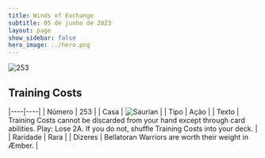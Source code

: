 ```yaml
---
title: Winds of Exchange
subtitle: 05 de junho de 2023
layout: page
show_sidebar: false
hero_image: ../hero.png
---
```


![253](https://mastervault-storage-prod.s3.amazonaws.com/media/card_front/en/600_253_09ff5aec5a76_en.png)


## Training Costs

|----|----|
| Número | 253 |
| Casa | ![Saurian](https://archonarcana.com/images/thumb/9/9e/Saurian_P.png/22px-Saurian_P.png "Sauro") |
| Tipo | Ação |
| Texto | Training Costs cannot be discarded from your hand except through card abilities.  Play: Lose 2A. If you do not, shuffle Training Costs into your deck.  |
| Raridade | Rara |
| Dizeres | Bellatoran Warriors are worth their weight in Æmber. |
